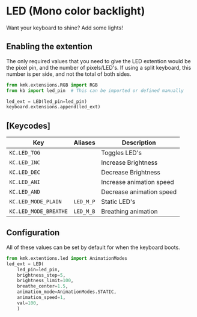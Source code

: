 # LED (Mono color backlight)
Want your keyboard to shine? Add some lights!

## Enabling the extention
The only required values that you need to give the LED extention would be the pixel pin, and the number of pixels/LED's. If using a split keyboard, this number is per side, and not the total of both sides.
```python
from kmk.extensions.RGB import RGB
from kb import led_pin  # This can be imported or defined manually

led_ext = LED(led_pin=led_pin)
keyboard.extensions.append(led_ext)
```
 
## [Keycodes]

|Key                          |Aliases            |Description                 |
|-----------------------------|-------------------|----------------------------|
|`KC.LED_TOG`                 |                   |Toggles LED's               |
|`KC.LED_INC`                 |                   |Increase Brightness         |
|`KC.LED_DEC`                 |                   |Decrease Brightness         |
|`KC.LED_ANI`                 |                   |Increase animation speed    |
|`KC.LED_AND`                 |                   |Decrease animation speed    |
|`KC.LED_MODE_PLAIN`          |`LED_M_P`          |Static LED's                |
|`KC.LED_MODE_BREATHE`        |`LED_M_B`          |Breathing animation         |

## Configuration
All of these values can be set by default for when the keyboard boots.
```python
from kmk.extentions.led import AnimationModes
led_ext = LED(
    led_pin=led_pin,
    brightness_step=5,
    brightness_limit=100,
    breathe_center=1.5,
    animation_mode=AnimationModes.STATIC,
    animation_speed=1,
    val=100,
    )
```

